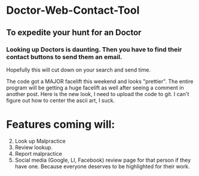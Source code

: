 # Doctor-Web-Contact-Tool
## To expedite your hunt for an Doctor
### Looking up Doctors is daunting. Then you have to find their contact buttons to send them an email.
Hopefully this will cut down on your search and send time.

The code got a MAJOR facelift this weekend and looks "prettier". The entire program will be getting a huge facelift as well after seeing a comment in another post. Here is the new look, I need to upload the code to git. I can't figure out how to center the ascii art, I suck.


# Features coming will:
2. Look up Malpractice
3. Review lookup.
4. Report malpractice
5. Social media (Google, LI, Facebook) review page for that person if they have one. Because everyone deserves to be highlighted for their work.
